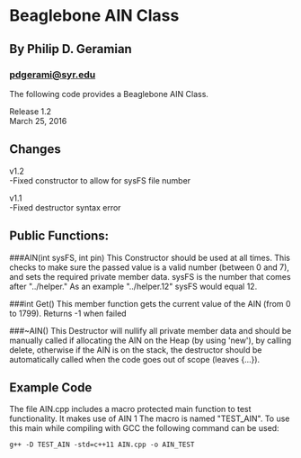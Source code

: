 Beaglebone AIN Class
====================
By Philip D. Geramian
---------------------
### pdgerami@syr.edu

The following code provides a Beaglebone AIN Class.

Release 1.2  
March 25, 2016

Changes
-------
v1.2  
-Fixed constructor to allow for sysFS file number

v1.1  
-Fixed destructor syntax error  

Public Functions:
-----------------

###AIN(int sysFS, int pin)
This Constructor should be used at all times.
This checks to make sure the passed value is a 
valid number (between 0 and 7), and sets the required 
private member data. sysFS is the number that comes 
after "../helper." As an example "../helper.12" sysFS 
would equal 12.

###int Get()
This member function gets the current value of the AIN
(from 0 to 1799). Returns -1 when failed

###~AIN()
This Destructor will nullify all private member data
and should be manually called if allocating the AIN on 
the Heap (by using 'new'), by calling delete, otherwise
if the AIN is on the stack, the destructor should be 
automatically called when the code goes out of scope
(leaves {...}).

Example Code
------------
The file AIN.cpp includes a macro protected main 
function to test functionality. It makes use of AIN 1 
The macro is named "TEST_AIN". To use this main while 
compiling with GCC the following command can be used:

```g++ -D TEST_AIN -std=c++11 AIN.cpp -o AIN_TEST```
